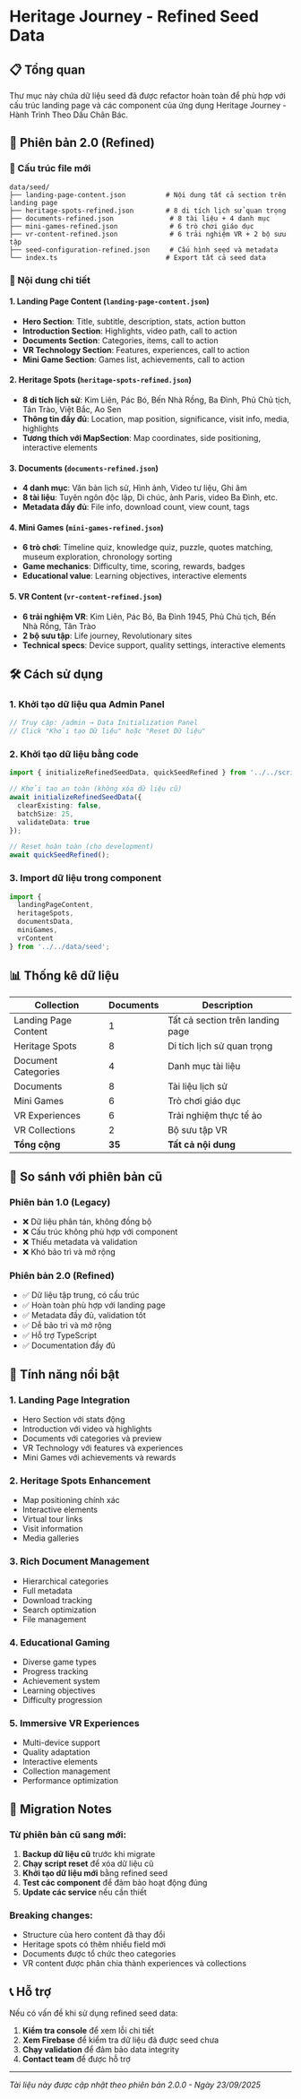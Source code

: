 # Heritage Journey - Refined Seed Data

## 📋 Tổng quan

Thư mục này chứa dữ liệu seed đã được refactor hoàn toàn để phù hợp với cấu trúc landing page và các component của ứng dụng Heritage Journey - Hành Trình Theo Dấu Chân Bác.

## 🚀 Phiên bản 2.0 (Refined)

### 📁 Cấu trúc file mới

```
data/seed/
├── landing-page-content.json          # Nội dung tất cả section trên landing page
├── heritage-spots-refined.json        # 8 di tích lịch sử quan trọng
├── documents-refined.json              # 8 tài liệu + 4 danh mục
├── mini-games-refined.json             # 6 trò chơi giáo dục
├── vr-content-refined.json             # 6 trải nghiệm VR + 2 bộ sưu tập
├── seed-configuration-refined.json     # Cấu hình seed và metadata
└── index.ts                           # Export tất cả seed data
```

### 🎯 Nội dung chi tiết

#### 1. Landing Page Content (`landing-page-content.json`)
- **Hero Section**: Title, subtitle, description, stats, action button
- **Introduction Section**: Highlights, video path, call to action
- **Documents Section**: Categories, items, call to action
- **VR Technology Section**: Features, experiences, call to action
- **Mini Game Section**: Games list, achievements, call to action

#### 2. Heritage Spots (`heritage-spots-refined.json`)
- **8 di tích lịch sử**: Kim Liên, Pác Bó, Bến Nhà Rồng, Ba Đình, Phủ Chủ tịch, Tân Trào, Việt Bắc, Ao Sen
- **Thông tin đầy đủ**: Location, map position, significance, visit info, media, highlights
- **Tương thích với MapSection**: Map coordinates, side positioning, interactive elements

#### 3. Documents (`documents-refined.json`)
- **4 danh mục**: Văn bản lịch sử, Hình ảnh, Video tư liệu, Ghi âm
- **8 tài liệu**: Tuyên ngôn độc lập, Di chúc, ảnh Paris, video Ba Đình, etc.
- **Metadata đầy đủ**: File info, download count, view count, tags

#### 4. Mini Games (`mini-games-refined.json`)
- **6 trò chơi**: Timeline quiz, knowledge quiz, puzzle, quotes matching, museum exploration, chronology sorting
- **Game mechanics**: Difficulty, time, scoring, rewards, badges
- **Educational value**: Learning objectives, interactive elements

#### 5. VR Content (`vr-content-refined.json`)
- **6 trải nghiệm VR**: Kim Liên, Pác Bó, Ba Đình 1945, Phủ Chủ tịch, Bến Nhà Rồng, Tân Trào
- **2 bộ sưu tập**: Life journey, Revolutionary sites
- **Technical specs**: Device support, quality settings, interactive elements

## 🛠️ Cách sử dụng

### 1. Khởi tạo dữ liệu qua Admin Panel
```typescript
// Truy cập: /admin → Data Initialization Panel
// Click "Khởi tạo Dữ liệu" hoặc "Reset Dữ liệu"
```

### 2. Khởi tạo dữ liệu bằng code
```typescript
import { initializeRefinedSeedData, quickSeedRefined } from '../../scripts/seedRefined';

// Khởi tạo an toàn (không xóa dữ liệu cũ)
await initializeRefinedSeedData({
  clearExisting: false,
  batchSize: 25,
  validateData: true
});

// Reset hoàn toàn (cho development)
await quickSeedRefined();
```

### 3. Import dữ liệu trong component
```typescript
import {
  landingPageContent,
  heritageSpots,
  documentsData,
  miniGames,
  vrContent
} from '../../data/seed';
```

## 📊 Thống kê dữ liệu

| Collection | Documents | Description |
|------------|-----------|-------------|
| Landing Page Content | 1 | Tất cả section trên landing page |
| Heritage Spots | 8 | Di tích lịch sử quan trọng |
| Document Categories | 4 | Danh mục tài liệu |
| Documents | 8 | Tài liệu lịch sử |
| Mini Games | 6 | Trò chơi giáo dục |
| VR Experiences | 6 | Trải nghiệm thực tế ảo |
| VR Collections | 2 | Bộ sưu tập VR |
| **Tổng cộng** | **35** | **Tất cả nội dung** |

## 🔄 So sánh với phiên bản cũ

### Phiên bản 1.0 (Legacy)
- ❌ Dữ liệu phân tán, không đồng bộ
- ❌ Cấu trúc không phù hợp với component
- ❌ Thiếu metadata và validation
- ❌ Khó bảo trì và mở rộng

### Phiên bản 2.0 (Refined)
- ✅ Dữ liệu tập trung, có cấu trúc
- ✅ Hoàn toàn phù hợp với landing page
- ✅ Metadata đầy đủ, validation tốt
- ✅ Dễ bảo trì và mở rộng
- ✅ Hỗ trợ TypeScript
- ✅ Documentation đầy đủ

## 🎨 Tính năng nổi bật

### 1. Landing Page Integration
- Hero Section với stats động
- Introduction với video và highlights
- Documents với categories và preview
- VR Technology với features và experiences
- Mini Games với achievements và rewards

### 2. Heritage Spots Enhancement
- Map positioning chính xác
- Interactive elements
- Virtual tour links
- Visit information
- Media galleries

### 3. Rich Document Management
- Hierarchical categories
- Full metadata
- Download tracking
- Search optimization
- File management

### 4. Educational Gaming
- Diverse game types
- Progress tracking
- Achievement system
- Learning objectives
- Difficulty progression

### 5. Immersive VR Experiences
- Multi-device support
- Quality adaptation
- Interactive elements
- Collection management
- Performance optimization

## 🚨 Migration Notes

### Từ phiên bản cũ sang mới:
1. **Backup dữ liệu cũ** trước khi migrate
2. **Chạy script reset** để xóa dữ liệu cũ
3. **Khởi tạo dữ liệu mới** bằng refined seed
4. **Test các component** để đảm bảo hoạt động đúng
5. **Update các service** nếu cần thiết

### Breaking changes:
- Structure của hero content đã thay đổi
- Heritage spots có thêm nhiều field mới
- Documents được tổ chức theo categories
- VR content được phân chia thành experiences và collections

## 📞 Hỗ trợ

Nếu có vấn đề khi sử dụng refined seed data:

1. **Kiểm tra console** để xem lỗi chi tiết
2. **Xem Firebase** để kiểm tra dữ liệu đã được seed chưa
3. **Chạy validation** để đảm bảo data integrity
4. **Contact team** để được hỗ trợ

---

*Tài liệu này được cập nhật theo phiên bản 2.0.0 - Ngày 23/09/2025*

